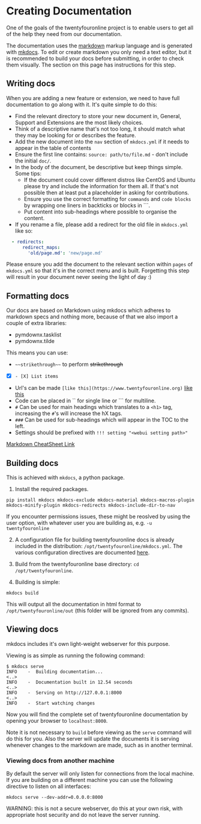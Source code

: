 # Creating Documentation

One of the goals of the twentyfouronline project is to enable users to get all of the
help they need from our documentation.

The documentation uses the [markdown](https://en.wikipedia.org/wiki/Markdown)
markup language and is generated with [mkdocs](https://www.mkdocs.org/). To edit
or create markdown you only need a text editor, but it is recommended to build
your docs before submitting, in order to check them visually. The section on
this page has instructions for this step.

## Writing docs

When you are adding a new feature or extension, we need to have full
documentation to go along with it. It's quite simple to do this:

- Find the relevant directory to store your new document in, General, Support
  and Extensions are the most likely choices.
- Think of a descriptive name that's not too long, it should match what they may
  be looking for or describes the feature.
- Add the new document into the `nav` section of `mkdocs.yml` if it needs to
  appear in the table of contents
- Ensure the first line contains: `source: path/to/file.md` - don't include the
  initial `doc/`.
- In the body of the document, be descriptive but keep things simple. Some tips:
  - If the document could cover different distros like CentOS and Ubuntu please
    try and include the information for them all. If that's not possible then at
least put a placeholder in asking for contributions.
  - Ensure you use the correct formatting for `commands` and `code blocks` by
    wrapping one liners in backticks or blocks in ```.
  - Put content into sub-headings where possible to organise the content.
- If you rename a file, please add a redirect for the old file in `mkdocs.yml` like so:
```yaml
  - redirects:
      redirect_maps:
        'old/page.md': 'new/page.md'
```

Please ensure you add the document to the relevant section within `pages` of
`mkdocs.yml` so that it's in the correct menu and is built.  Forgetting this
step will result in your document never seeing the light of day :)

## Formatting docs

Our docs are based on Markdown using mkdocs which adheres to markdown specs and
nothing more, because of that we also import a couple of extra libraries:

- pymdownx.tasklist
- pymdownx.tilde

This means you can use:

- `~~strikethrough~~` to perform ~~strikethrough~~
- [X] `- [X] List items`
- Url's can be made `[like this](https://www.twentyfouronline.org)` [like this](https://www.twentyfouronline.org)
- Code can be placed in \`\` for single line or \`\`\` for multiline.
- `#` Can be used for main headings which translates to a `<h1>` tag,
  increasing the `#`'s will increase the hX tags.
- `###` Can be used for sub-headings which will appear in the TOC to the left.
- Settings should be prefixed with `!!! setting "<webui setting path>"`

[Markdown CheatSheet Link](https://github.com/adam-p/markdown-here/wiki/Markdown-Cheatsheet)


## Building docs

This is achieved with `mkdocs`, a python package.

1. Install the required packages.

```
pip install mkdocs mkdocs-exclude mkdocs-material mkdocs-macros-plugin mkdocs-minify-plugin mkdocs-redirects mkdocs-include-dir-to-nav
```
If you encounter permissions issues, these might be reoslved by using the
user option, with whatever user you are building as, e.g. `-u twentyfouronline`

2. A configuration file for building twentyfouronline docs is already included in the
distribution: `/opt/twentyfouronline/mkdocs.yml`. The various configuration
directives are documented
[here](https://www.mkdocs.org/user-guide/configuration/).

3. Build from the twentyfouronline base directory: `cd /opt/twentyfouronline`.

4. Building is simple:

```
mkdocs build
```

This will output all the documentation in html format to `/opt/twentyfouronline/out`
(this folder will be ignored from any commits).


## Viewing docs

mkdocs includes it's own light-weight webserver for this purpose.

Viewing is as simple as running the following command:

```
$ mkdocs serve
INFO    -  Building documentation...
<..>
INFO    -  Documentation built in 12.54 seconds
<..>
INFO    -  Serving on http://127.0.0.1:8000
<..>
INFO    -  Start watching changes
```

Now you will find the complete set of twentyfouronline documentation by opening your
browser to `localhost:8000`.

Note it is not necessary to `build` before viewing as the `serve` command
will do this for you. Also the server will update the documents it is serving
whenever changes to the markdown are made, such as in another terminal.

### Viewing docs from another machine

By default the server will only listen for connections from the local machine.
If you are building on a different machine you can use the following directive
to listen on all interfaces:

```
mkdocs serve --dev-addr=0.0.0.0:8000
```

WARNING: this is not a secure webserver, do this at your own risk, with
appropriate host security and do not leave the server running.





